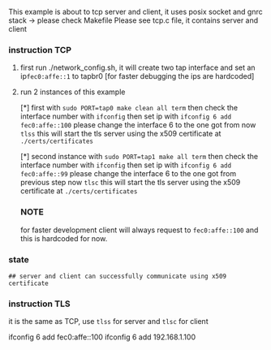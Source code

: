 This example is about to tcp server and client, it uses posix socket and gnrc stack -> please check Makefile
Please see tcp.c file, it contains server and client

### instruction TCP
1. first run ./network_config.sh, it will create two tap interface and set an ip``fec0:affe::1`` to tapbr0 [for faster debugging the ips are hardcoded]
2. run 2 instances of this example

    [*] first with ``sudo PORT=tap0 make clean all term``
                then check the interface number with ``ifconfig``
                then set ip with ``ifconfig 6 add fec0:affe::100`` please change the interface 6 to the one got from 
                now ``tlss`` this will start the tls server using the x509 certificate at ``./certs/certificates``

    [*] second instance with ``sudo PORT=tap1 make all term``
                then check the interface number with ``ifconfig``
                then set ip with ``ifconfig 6 add fec0:affe::99`` please change the interface 6 to the one got from previous step
                now ``tlsc`` this will start the tls server using the x509 certificate at ``./certs/certificates``

    ### NOTE
    for faster development client will always request to ``fec0:affe::100`` and this is hardcoded for now.


### state
    ## server and client can successfully communicate using x509 certificate


### instruction TLS
it is the same as TCP, use ``tlss`` for server and ``tlsc`` for client

ifconfig 6 add fec0:affe::100
ifconfig 6 add 192.168.1.100
